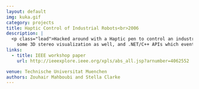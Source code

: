 ```yaml
---
layout: default
img: kuka.gif
category: projects
title: Haptic Control of Industrial Robots<br>2006
description: |
  <p class="lead">Hacked around with a Haptic pen to control an industrial Kuka robot. I had fun with 
  	some 3D stereo visualization as well, and .NET/C++ APIs which eventually lead to an IEEE workshop paper</p>
links:
  - title: IEEE workshop paper
    url: http://ieeexplore.ieee.org/xpls/abs_all.jsp?arnumber=4062552

venue: Technische Universitat Muenchen
authors: Zouhair Mahboubi and Stella Clarke
---
```

